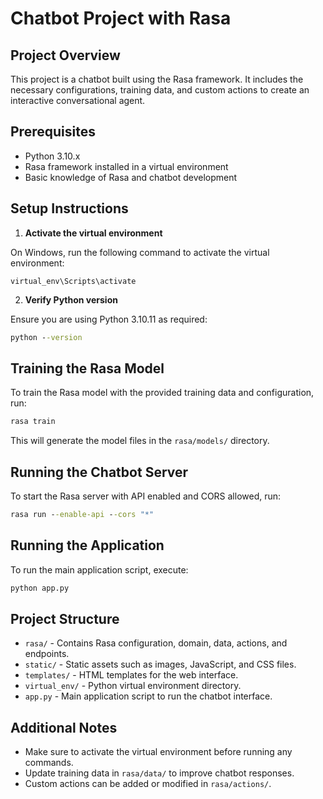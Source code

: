 # Chatbot Project with Rasa

## Project Overview
This project is a chatbot built using the Rasa framework. It includes the necessary configurations, training data, and custom actions to create an interactive conversational agent.

## Prerequisites
- Python 3.10.x
- Rasa framework installed in a virtual environment
- Basic knowledge of Rasa and chatbot development

## Setup Instructions

1. **Activate the virtual environment**

On Windows, run the following command to activate the virtual environment:

```
virtual_env\Scripts\activate
```

2. **Verify Python version**

Ensure you are using Python 3.10.11 as required:

```bat
python --version
```

## Training the Rasa Model

To train the Rasa model with the provided training data and configuration, run:

```bat
rasa train
```

This will generate the model files in the `rasa/models/` directory.

## Running the Chatbot Server

To start the Rasa server with API enabled and CORS allowed, run:

```bat
rasa run --enable-api --cors "*"
```

## Running the Application

To run the main application script, execute:

```bat
python app.py
```

## Project Structure

- `rasa/` - Contains Rasa configuration, domain, data, actions, and endpoints.
- `static/` - Static assets such as images, JavaScript, and CSS files.
- `templates/` - HTML templates for the web interface.
- `virtual_env/` - Python virtual environment directory.
- `app.py` - Main application script to run the chatbot interface.

## Additional Notes

- Make sure to activate the virtual environment before running any commands.
- Update training data in `rasa/data/` to improve chatbot responses.
- Custom actions can be added or modified in `rasa/actions/`.
